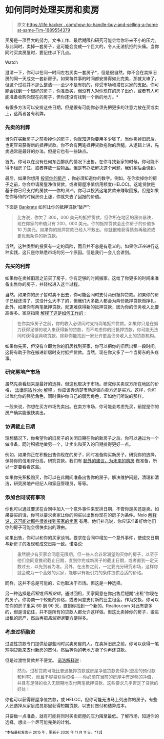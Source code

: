 # 如何同时处理买房和卖房

> 原文:[https://life hacker . com/how-to-handle-buy-and-selling-a-home at-same-Tim-1689554379](https://lifehacker.com/how-to-handle-buying-and-selling-a-home-at-the-same-tim-1689554379)

买房是一项巨大的努力，文书工作、最后期限和研究可能会给你带来不小的压力。与此同时，卖掉一套房子，这可能会变成一个巨大的，令人无法抗拒的头痛。当你同时买卖房屋时，要记住以下几点。

Watch

澄清一下，你可以在同一时间左右买卖一套房子*，但是很自然，你不会在卖掉旧房的同一天成交一套新房子。如果每件事的时间都安排得如此完美，那就太棒了，但这个过程并不那么整洁——至少不是有机的。你受市场和潜在买家的支配。你可能会找到一个很好的房子，你准备买，但没有人对你现在的房子出价，或者有人可能准备收购你现在的房子，但你还没有找到一个新的地方。*

有很多方法可以安排这些日期，但是很有可能你必须先把更多的注意力放在买或卖上，这两者各有利弊。

### **先卖的利弊**

当你在买新房子之前卖掉你的房子，你就知道你要用多少钱了。当你卖掉旧房后，也更容易获得新的抵押贷款。你不会有两笔抵押贷款拖你的后腿。从逻辑上讲，先卖通常是最好的办法。但是它也有一些缺点。

首先，你可以在没有任何东西排队的情况下出售。在你寻找新家的时候，你可能不得不租房子住，或者存放一些物品。但是有办法解决这个问题，我们稍后会谈到。

最后，如果你想用 [投资你的房产](http://www.bankrate.com/finance/home-equity/reasons-to-use-home-equity-1.aspx) ，你必须知道你的数字。例如，在你卖掉你的房子之前，你会申请房屋净值贷款，或者房屋净值信用额度(HELOC)。这笔贷款是基于你已经支付的房款——你的*资产*。你可以投资这笔贷款来赚取回报。但是如果在你等待的时候房价上涨，你就失去了回报的价值。

下面是 [Bankrate](https://www.bankrate.com/home-equity/reasons-to-use-home-equity/) 如何让你的抵押贷款“破产”:

> 比方说，你欠了 300，000 美元的抵押贷款，但你所在地区的房价暴跌，现在你家的市值只有 200，000 美元。你的抵押贷款会比你房子的价值多 10 万美元。如果你的抵押贷款已经入不敷出，你就很难获得债务再融资或更优惠条件的新贷款。

当然，这种类型的投资有一定的风险，而且并不总是有意义的。如果你*正在*进行这种实践，这只是你熟悉市场的另一个原因。但是我们一会儿会讲到。

### **先买的利弊**

如果你在卖掉旧房之前买了房子，你有足够的时间搬家。这给了你更多的时间来准备出售你的房子，并轻松进入这个过程。

当然，如果你的房子暂时卖不出去，你可能会同时支付两份抵押贷款。如果你的房子已经还清了，这没什么大不了的，但我们大多数人都会为两份抵押贷款而挣扎。此外，如果你有两笔抵押贷款，就更难获得新的抵押贷款，因为你的债务收入比要高得多。家庭指南 [解释了这是如何工作的](http://homeguides.sfgate.com/can-home-loan-trying-sell-current-home-88366.html) :

> 在你卖掉房子之前，你的收入必须同时支持两笔抵押贷款。如果你只是在努力获得足够的收入来获得新的贷款，而不考虑你的旧抵押贷款，你可能无法同时获得这两项贷款，除非你能找到一家允许更高债务收入比的贷款机构。

如果你先买，但没有立即为你的旧居找到买家，你可以把你的旧居出租一段时间。这将有助于你在搬进新居时支付抵押贷款。当然，现在你又多了一个当房东的头疼事。

### **研究房地产市场**

虽然先卖看起来是最好的选择，但这也取决于市场。研究你买卖双方所在地区的价格， [法律网站 Nolo 解释](http://www.nolo.com/legal-encyclopedia/moving-up-selling-home-buying-29788.html) 。你应该弄清楚市场是偏向卖方还是买方。这样，你可以优化你的强势角色，同时保护你自己的弱势角色，正如他们所说的那样。

一般来说，你想在买方市场先卖出。在卖方市场，你可能会考虑先买，前提是你的房产确实能很快卖出。

### **协调截止日期**

理想情况下，你希望你的旧房子的关闭日期在你的新房子之后。你可以通过为一个做准备，同时积极地做另一个，让卖出和买入的日期排得更好一点。

例如，如果你正在积极出售你现在的房子，同时准备购买新房子。研究你的选择，保持你的信用评分高，研究贷款。我们有 [额外的建议，为未来的购房](https://lifehacker.com/how-to-prepare-for-your-future-home-purchase-now-1562420833) 做准备，所以一定要看看这些。

如果你先积极购买，你可以在此期间准备出售你的房子。解决维护问题，清理和清洁，研究房地产经纪人和家庭管理员，等等。

### **添加合同或有事项**

你也可以通过要求在合同中加入一个意外事件来安排日期，不管你是买还是卖。如果要买的话，你可以要求卖家让你的购买以出售你现在的房子为条件。Nolo [解释说，这可能对那些很难找到买家的卖家](http://www.nolo.com/legal-encyclopedia/moving-up-selling-home-buying-29788.html) 有用。他们补充说，你应该准备好给他们你的房子可能会很快卖出的理由。

如果出售，你可以和你的买家谈判。要求在合同中增加一个意外事件，使成交日期与新房子的发现和成交日期一致。诺洛说:

> 虽然很少有买家会同意无限期，但一些人会非常渴望购买你的房子，以至于他们会同意推迟截止日期，直到你完成新房子的截止日期，或者直到一定天数过去，以先到者为准。另外，在出售之前，一定要充分研究市场，这样你就会成为一个高效的买家，能够以有吸引力的条件提供合适的价格。

同样，这并不总是可能的，它也取决于市场。但这是一种选择。

另一种选择是*回租*或*回租安排*。通过回租，买家同意在你出售后短期“出租”你现在的房子。你协商一个较低的价格，或者同意支付新的业主租金。作为交换，你可以在你的房子里呆 60 到 90 天，直到你找到一个新的。Realtor.com 对此有更多的，但是请记住，并不是所有的贷款人都允许这样做。但这比卖掉你的房子，搬进出租的房产，然后再把*搬进新家*要方便得多。

### **考虑过桥融资**

过渡性贷款专门提供给那些同时买卖房屋的人。在卖掉旧房之前，你可以获得一笔短期贷款来支付新房的首付。然后等你的老地方卖了你再还贷款。

但是过渡性贷款并不便宜。 [诺洛解释说](https://www.nolo.com/legal-encyclopedia/moving-up-selling-home-buying-29788.html) :

> 然而，过桥贷款可能比普通抵押贷款或房屋净值贷款贵得多(更高的预付款和利率)，而且不容易获得资格——你必须在当前的房屋中有足够的净值，并且有足够的收入无限期地支付两笔抵押贷款。这些要求几乎否定了贷款的好处！

你也可以获得房屋净值贷款，或 HELOC，但你可能无法马上列出你的房子。有些人还选择从家庭成员那里获得短期贷款，以支付首付和结算成本。

只要做一点准备，就有可能将同时买卖房屋的压力降至最低。了解市场，知道你的选择，想出一个尽可能完美的计划。

<small>*本帖最初发表于 2015 年，更新于 2020 年 11 月 11 日。*T3】</small>